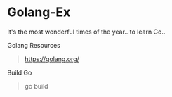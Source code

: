# Golang-Ex
It's the most wonderful times of the year.. to learn Go..

Golang Resources
> https://golang.org/

Build Go
> go build

